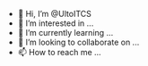 - 👋 Hi, I’m @UltoITCS
- 👀 I’m interested in ...
- 🌱 I’m currently learning ...
- 💞️ I’m looking to collaborate on ...
- 📫 How to reach me ...

<!---
UltoITCS/UltoITCS is a ✨ special ✨ repository because its `README.md` (this file) appears on your GitHub profile.
You can click the Preview link to take a look at your changes.
--->
